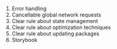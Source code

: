 1. Error handling
2. Cancellable global network requests
3. Clear rule about state management
4. Clear rule about optimization techniques
5. Clear rule about updating packages
6. Storybook